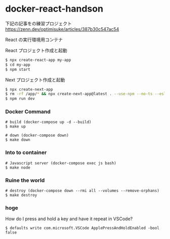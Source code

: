 # docker-react-handson

下記の記事をの練習プロジェクト
https://zenn.dev/optimisuke/articles/387b30c547ac54

React の実行環境用コンテナ

React プロジェクト作成と起動

```bash
$ npx create-react-app my-app
$ cd my-app
$ npm start
```

Next プロジェクト作成と起動

```bash
$ npx create-next-app
$ rm -rf /app/* && npx create-next-app@latest . --use-npm --no-ts --eslint
$ npm run dev
```

### Docker Command

```
# build (docker-compose up -d --build)
$ make up

# down (docker-compose down)
$ make down
```

### Into to container

```
# Javascript server (docker-compose exec js bash)
$ make node
```

### Ruine the world

```
# destroy (docker-compose down --rmi all --volumes --remove-orphans)
$ make destroy
```

### hoge

How do I press and hold a key and have it repeat in VSCode?

```
$ defaults write com.microsoft.VSCode ApplePressAndHoldEnabled -bool false

```
